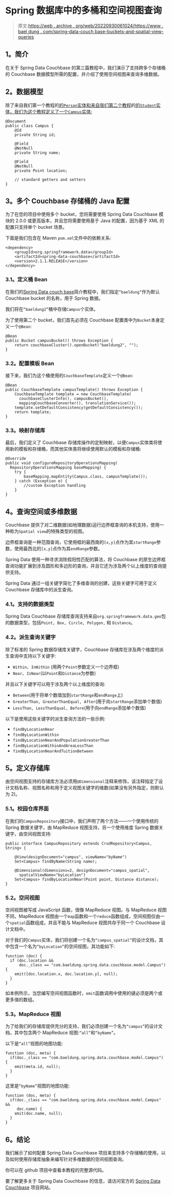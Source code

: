 # Spring 数据库中的多桶和空间视图查询

> 原文:[https://web . archive . org/web/20220930061024/https://www . bael dung . com/spring-data-couch base-buckets-and-spatial-view-queries](https://web.archive.org/web/20220930061024/https://www.baeldung.com/spring-data-couchbase-buckets-and-spatial-view-queries)

## **1。简介**

在关于 Spring Data Couchbase 的第三篇教程中，我们演示了支持跨多个存储桶的 Couchbase 数据模型所需的配置，并介绍了使用空间视图来查询多维数据。

## **2。数据模型**

除了来自我们第一个教程的[的`Person`实体和来自我们第二个教程](/web/20220628144739/https://www.baeldung.com/spring-data-couchbase)的[的`Student`实体，我们为这个教程定义了一个`Campus`实体:](/web/20220628144739/https://www.baeldung.com/entity-validation-locking-and-query-consistency-in-spring-data-couchbase)

```
@Document
public class Campus {
    @Id
    private String id;

    @Field
    @NotNull
    private String name;

    @Field
    @NotNull
    private Point location;

    // standard getters and setters
}
```

## **3。多个 Couchbase 存储桶的 Java 配置**

为了在您的项目中使用多个 bucket，您将需要使用 Spring Data Couchbase 模块的 2.0.0 或更高版本，并且您将需要使用基于 Java 的配置，因为基于 XML 的配置只支持单个 bucket 场景。

下面是我们包含在 Maven `pom.xml`文件中的依赖关系:

```
<dependency>
    <groupId>org.springframework.data</groupId>
    <artifactId>spring-data-couchbase</artifactId>
    <version>2.1.1.RELEASE</version>
</dependency>
```

### **3.1。定义桶 Bean**

在我们的[Spring Data couch base](/web/20220628144739/https://www.baeldung.com/spring-data-couchbase)简介教程中，我们指定`“baeldung”`作为默认 Couchbase bucket 的名称，用于 Spring 数据。

我们将在`“baeldung2”`桶中存储`Campus`个实体。

为了使用第二个 bucket，我们首先必须在 Couchbase 配置类中为`Bucket`本身定义一个`@Bean`:

```
@Bean
public Bucket campusBucket() throws Exception {
    return couchbaseCluster().openBucket("baeldung2", "");
}
```

### **3.2。配置模板 Bean**

接下来，我们为这个桶使用的`CouchbaseTemplate`定义一个`@Bean`:

```
@Bean
public CouchbaseTemplate campusTemplate() throws Exception {
    CouchbaseTemplate template = new CouchbaseTemplate(
      couchbaseClusterInfo(), campusBucket(),
      mappingCouchbaseConverter(), translationService());
    template.setDefaultConsistency(getDefaultConsistency());
    return template;
}
```

### **3.3。映射存储库**

最后，我们定义了 Couchbase 存储库操作的定制映射，以便`Campus`实体类将使用新的模板和存储桶，而其他实体类将继续使用默认的模板和存储桶:

```
@Override
public void configureRepositoryOperationsMapping(
  RepositoryOperationsMapping baseMapping) {
    try {
        baseMapping.mapEntity(Campus.class, campusTemplate());
    } catch (Exception e) {
        //custom Exception handling
    }
}
```

## **4。查询空间或多维数据**

Couchbase 提供了对二维数据(如地理数据)运行边界框查询的本机支持，使用一种称为`Spatial view`的特殊类型的视图。

边界框查询是一种范围查询，它使用框的最西南的`[x,y]`点作为其`startRange`参数，使用最西北的`[x,y]`点作为其`endRange`参数。

Spring Data 使用一种寻求消除假阳性匹配的算法，将 Couchbase 的原生边界框查询功能扩展到涉及圆形和多边形的查询，并且它还为涉及两个以上维度的查询提供支持。

Spring Data 通过一组关键字简化了多维查询的创建，这些关键字可用于定义 Couchbase 存储库中的派生查询。

### **4.1。支持的数据类型**

Spring Data Couchbase 存储库查询支持来自`org.springframework.data.geo`包的数据类型，包括`Point, Box, Circle, Polygon,` 和 `Distance`。

### **4.2。派生查询关键字**

除了标准的 Spring 数据存储库关键字，Couchbase 存储库在涉及两个维度的派生查询中支持以下关键字:

*   `Within`、`InWithin` (用两个`Point`参数定义一个边界框)
*   `Near`、`IsNear`(以`Point`和`Distance`为参数)

并且以下关键字可以用于涉及两个以上维度的查询:

*   `Between`(用于将单个数值加到`startRange`和`endRange`上)
*   `GreaterThan, GreaterThanEqual, After`(用于向`startRange`添加单个数值)
*   `LessThan, LessThanEqual, Before`(用于向`endRange`添加单个数值)

以下是使用这些关键字的派生查询方法的一些示例:

*   `findByLocationNear`
*   `findByLocationWithin`
*   `findByLocationNearAndPopulationGreaterThan`
*   `findByLocationWithinAndAreaLessThan`
*   `findByLocationNearAndTuitionBetween`

## **5。定义存储库**

由空间视图支持的存储库方法必须用`@Dimensional`注释来修饰，该注释指定了设计文档名称、视图名称和用于定义视图关键字的维数(如果没有另外指定，则默认为 2)。

### **5.1。校园仓库界面**

在我们的`CampusRepository`接口中，我们声明了两个方法——一个使用传统的 Spring 数据关键字，由 MapReduce 视图支持，另一个使用维度 Spring 数据关键字，由空间视图支持:

```
public interface CampusRepository extends CrudRepository<Campus, String> {

    @View(designDocument="campus", viewName="byName")
    Set<Campus> findByName(String name);

    @Dimensional(dimensions=2, designDocument="campus_spatial",
      spatialViewName="byLocation")
    Set<Campus> findByLocationNear(Point point, Distance distance);
}
```

### 5.2。空间视图

空间视图被写成 JavaScript 函数，很像 MapReduce 视图。与 MapReduce 视图不同，MapReduce 视图由一个`map`函数和一个`reduce`函数组成，空间视图仅由一个`spatial`函数组成，并且不能与 MapReduce 视图共存于同一个 Couchbase 设计文档中。

对于我们的`Campus`实体，我们将创建一个名为`“campus_spatial”`的设计文档，其中包含一个名为`“byLocation”`的空间视图，其功能如下:

```
function (doc) {
  if (doc.location &&
      doc._class == "com.baeldung.spring.data.couchbase.model.Campus") {
    emit([doc.location.x, doc.location.y], null);
  }
}
```

如本例所示，当您编写空间视图函数时，`emit`函数调用中使用的键必须是两个或更多值的数组。

### 5.3。MapReduce 视图

为了给我们的存储库提供充分的支持，我们必须创建一个名为`“campus”`的设计文档，其中包含两个 MapReduce 视图:`“all”`和`“byName”`。

以下是`“all”`视图的地图功能:

```
function (doc, meta) {
  if(doc._class == "com.baeldung.spring.data.couchbase.model.Campus") {    
    emit(meta.id, null);
  }
}
```

这里是`“byName”`视图的地图功能:

```
function (doc, meta) {
  if(doc._class == "com.baeldung.spring.data.couchbase.model.Campus" &&
     doc.name) {    
    emit(doc.name, null);
  }
}
```

## **6。结论**

我们展示了如何配置 Spring Data Couchbase 项目来支持多个存储桶的使用，以及如何使用存储库抽象来编写针对多维数据的空间视图查询。

你可以在 github 项目中查看本教程的完整源代码。

要了解更多关于 Spring Data Couchbase 的信息，请访问官方的 [Spring Data Couchbase](https://web.archive.org/web/20220628144739/https://projects.spring.io/spring-data-couchbase/) 项目网站。